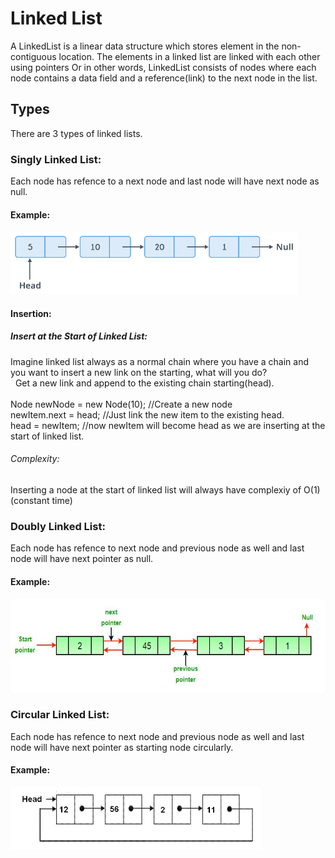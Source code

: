 # Linked List

A LinkedList is a linear data structure which stores element in the non-contiguous location. The elements in a linked list are linked with each other using pointers Or in other words, LinkedList consists of nodes where each node contains a data field and a reference(link) to the next node in the list.

## Types

There are 3 types of linked lists.

### Singly Linked List:
Each node has refence to a next node and last node will have next node as null. 
   #### Example: 
<img src="LinkedListDataStructure/src/resources/SingleLinkedList.png" height="100" />

 #### Insertion:
   ##### Insert at the Start of Linked List:
Imagine linked list always as a normal chain  where you have a chain and you want to insert a new link on the starting, what will you do?
 <br />
   &nbsp; Get a new link and append to the existing chain starting(head).<br /> <br />
   Node newNode = new Node(10); //Create a new node <br />
   newItem.next = head; //Just link the new item to the existing head. <br />
   head = newItem; //now newItem will become head as we are inserting at the start of linked list.<br />
   
   ###### Complexity:
  Inserting a node at the start of linked list will always have complexiy of O(1)(constant time)

### Doubly Linked List:
Each node has refence to next node and previous node as well and last node will have next pointer as null.
   #### Example:
<img src="LinkedListDataStructure/src/resources/DoubleLinkedList.jpg" height="150" />

### Circular Linked List:
Each node has refence to next node and previous node as well and last node will have next pointer as starting node circularly. 
   #### Example:
<img src="LinkedListDataStructure/src/resources/CicrcularLinkedList.jpg" height="100" />

##

